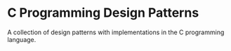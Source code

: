 # C Programming Design Patterns

A collection of design patterns with implementations in the C programming language.
